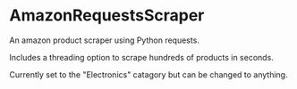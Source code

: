 # AmazonRequestsScraper
An amazon product scraper using Python requests.

Includes a threading option to scrape hundreds of products in seconds.

Currently set to the "Electronics" catagory but can be changed to anything.
